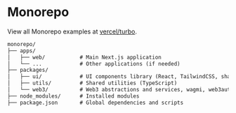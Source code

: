 # Monorepo

View all Monorepo examples at [vercel/turbo](https://github.com/vercel/turbo/tree/main/examples).

```md
monorepo/
├── apps/
│   ├── web/           # Main Next.js application
│   └── ...            # Other applications (if needed)
├── packages/
│   ├── ui/            # UI components library (React, TailwindCSS, shadcn, Magic)
│   ├── utils/         # Shared utilities (TypeScript)
│   └── web3/          # Web3 abstractions and services, wagmi, web3auth
├── node_modules/      # Installed modules
├── package.json       # Global dependencies and scripts
```